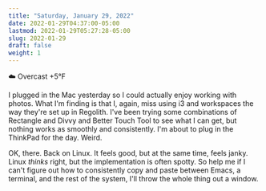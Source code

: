 ```yaml
---
title: "Saturday, January 29, 2022"
date: 2022-01-29T04:37:00-05:00
lastmod: 2022-01-29T05:27:28-05:00
slug: 2022-01-29
draft: false
weight: 1
---
```


☁️   Overcast +5°F

I plugged in the Mac yesterday so I could actually enjoy working with photos. What I'm finding is that I, again, miss using i3 and workspaces the way they're set up in Regolith. I've been trying some combinations of Rectangle and Divvy and Better Touch Tool to see what I can get, but nothing works as smoothly and consistently. I'm about to plug in the ThinkPad for the day. Weird.

OK, there. Back on Linux. It feels good, but at the same time, feels janky. Linux _thinks_ right, but the implementation is often spotty. So help me if I can't figure out how to consistently copy and paste between Emacs, a terminal, and the rest of the system, I'll throw the whole thing out a window.

[//]: # "Exported with love from a post written in Org mode"
[//]: # "- https://github.com/kaushalmodi/ox-hugo"
